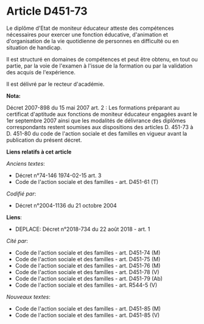 # Article D451-73

Le diplôme d'Etat de moniteur éducateur atteste des compétences nécessaires pour exercer une fonction éducative, d'animation
et d'organisation de la vie quotidienne de personnes en difficulté ou en situation de handicap.

Il est structuré en domaines de compétences et peut être obtenu, en tout ou partie, par la voie de l'examen à l'issue de la
formation ou par la validation des acquis de l'expérience.

Il est délivré par le recteur d'académie.

**Nota:**

Décret 2007-898 du 15 mai 2007 art. 2 : Les formations préparant au certificat d'aptitude aux fonctions de moniteur éducateur
engagées avant le 1er septembre 2007 ainsi que les modalités de délivrance des diplômes correspondants restent soumises aux
dispositions des articles D. 451-73 à D. 451-80 du code de l'action sociale et des familles en vigueur avant la publication
du présent décret.

**Liens relatifs à cet article**

_Anciens textes_:

  - Décret n°74-146 1974-02-15 art. 3
  - Code de l'action sociale et des familles - art. D451-61 (T)

_Codifié par_:

  - Décret n°2004-1136 du 21 octobre 2004

**Liens**:

  - DEPLACE: Décret n°2018-734 du 22 août 2018 - art. 1

_Cité par_:

  - Code de l'action sociale et des familles - art. D451-74 (M)
  - Code de l'action sociale et des familles - art. D451-75 (M)
  - Code de l'action sociale et des familles - art. D451-76 (M)
  - Code de l'action sociale et des familles - art. D451-78 (V)
  - Code de l'action sociale et des familles - art. D451-79 (Ab)
  - Code de l'action sociale et des familles - art. R544-5 (V)

_Nouveaux textes_:

  - Code de l'action sociale et des familles - art. D451-85 (M)
  - Code de l'action sociale et des familles - art. D451-85 (V)
